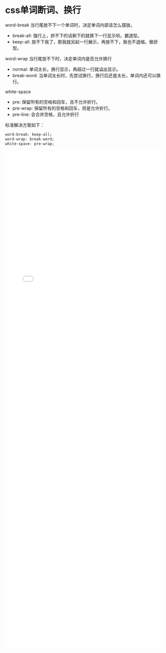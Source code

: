 # css单词断词、换行

word-break 当行尾放不下一个单词时，决定单词内部该怎么摆放。 
* break-all: 强行上，挤不下的话剩下的就换下一行显示呗。霸道型。 
* keep-all: 放不下我了，那我就另起一行展示，再放不下，我也不退缩。傲骄型。

word-wrap 当行尾放不下时，决定单词内是否允许换行 
* normal: 单词太长，换行显示，再超过一行就溢出显示。 
* break-word: 当单词太长时，先尝试换行，换行后还是太长，单词内还可以换行。

white-space
* pre: 保留所有的空格和回车，且不允许折行。 
* pre-wrap: 保留所有的空格和回车，但是允许折行。 
* pre-line: 会合并空格，且允许折行

标准解决方案如下：
```css
word-break: keep-all;
word-wrap: break-word;
white-space: pre-wrap;
```

<iframe width="100%" height="1600" src="//jsrun.net/tMpKp/embedded/all/light/" allowfullscreen="allowfullscreen" frameborder="0"></iframe>